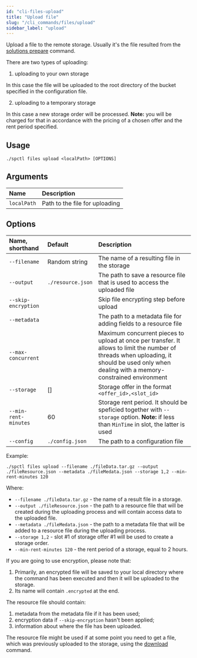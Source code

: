 ```yaml
---
id: "cli-files-upload"
title: "Upload file"
slug: "/cli_commands/files/upload"
sidebar_label: "upload"
---
```


Upload a file to the remote storage. Usually it's the file resulted from the [solutions prepare](/developers/cli_commands/solutions/prepare) command.

There are two types of uploading:
1. uploading to your own storage

In this case the file will be uploaded to the root directory of the bucket specified in the configuration file.

2. uploading to a temporary storage 

In this case a new storage order will be processed. **Note:** you will be charged for that in accordance with the pricing of a chosen offer and the rent period specified.

## Usage

```
./spctl files upload <localPath> [OPTIONS]
```

## Arguments

|**Name**| **Description**                |
| :- |:-------------------------------|
|`localPath`| Path to the file for uploading |

## Options

| **Name, shorthand**  | **Default**       | **Description**                                                                                                                                                                              |
|:---------------------|:------------------|:---------------------------------------------------------------------------------------------------------------------------------------------------------------------------------------------|
| `--filename`         | Random string     | The name of a resulting file in the storage                                                                                                                                                  |
| `--output`           | `./resource.json` | The path to save a resource file that is used to access the uploaded file                                                                                                                    |
| `--skip-encryption`  |                   | Skip file encrypting step before upload                                                                                                                                                      |
| `--metadata`         |                   | The path to a metadata file for adding fields to a resource file                                                                                                                             |
| `--max-concurrent`   |             | Maximum concurrent pieces to upload at once per transfer. It allows to limit the number of threads when uploading, it should be used only when dealing with a memory-constrained environment |
| `--storage`          | []                | Storage offer in the format `<offer_id>,<slot_id>`                                                                                                                                           |
| `--min-rent-minutes` | 60                | Storage rent period. It should be speficied together with `--storage` option. **Note:** if less than `MinTime` in slot, the latter is used                                                   |
| `--config`           | `./config.json`   | The path to a configuration file                                                                                                                                                             |

Example:

```
./spctl files upload --filename ./fileData.tar.gz --output ./fileResource.json --metadata ./fileMedata.json --storage 1,2 --min-rent-minutes 120
```

Where:
* `--filename ./fileData.tar.gz` - the name of a result file in a storage.
* `--output ./fileResource.json` - the path to a resource file that will be created during the uploading process and will contain access data to the uploaded file.
* `--metadata ./fileMedata.json` - the path to a metadata file that will be added to a resource file during the uploading process.
* `--storage 1,2` - slot #1 of storage offer #1 will be used to create a storage order.
* `--min-rent-minutes 120` - the rent period of a storage, equal to 2 hours.

If you are going to use encryption, please note that:
1. Primarily, an encrypted file will be saved to your local directory where the command has been executed and then it will be uploaded to the storage. 
2. Its name will contain `.encrypted` at the end.

The resource file should contain:
1. metadata from the metadata file if it has been used;
2. encryption data if `--skip-encryption` hasn't been applied; 
3. information about where the file has been uploaded.

The resource file might be used if at some point you need to get a file, which was previously uploaded to the storage, using the [download](/developers/cli_commands/files/download) command.